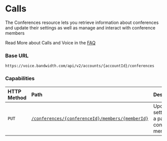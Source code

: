 # Calls
The Conferences resource lets you retrieve information about conferences and update their settings as well as manage and interact with conference members

<aside class="alert general small">
<p>
Read More about Calls and Voice in the <a href="http://dev.bandwidth.com/faq/#voice">FAQ</a>
</p>
</aside>

### Base URL

`https://voice.bandwidth.com/api/v2/accounts/{accountId}/conferences`

### Capabilities

| HTTP Method                        | Path                                                                                            | Description                                                                  |
|:-----------------------------------|:------------------------------------------------------------------------------------------------|:-----------------------------------------------------------------------------|
| <code class="put">PUT</code>       | [`/conferences/{conferenceId}/members/{memberId}`](../conferences/putConferenceMember.md)       | Updates settings for a particular conference member                          |
